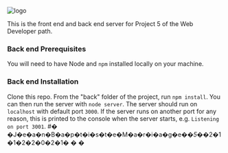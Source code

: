 ![logo](https://user-images.githubusercontent.com/73023059/151768360-2f350fb9-e102-4c6d-8766-c1d280c4c44c.png)


This is the front end and back end server for Project 5 of the Web Developer path.

### Back end Prerequisites ###

You will need to have Node and `npm` installed locally on your machine.

### Back end Installation ###

Clone this repo. From the "back" folder of the project, run `npm install`. You 
can then run the server with `node server`. 
The server should run on `localhost` with default port `3000`. If the
server runs on another port for any reason, this is printed to the
console when the server starts, e.g. `Listening on port 3001`.
#� �J�e�a�n�B�a�p�t�i�s�t�e�M�a�r�i�a�g�e�_�5�_�2�1�1�2�2�0�2�1�
�
�
